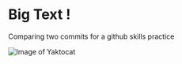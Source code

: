 # Big Text !

Comparing two commits for a github skills practice

![Image of Yaktocat](https://octodex.github.com/images/yaktocat.png)
